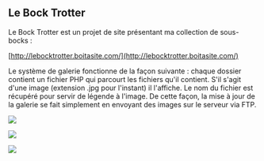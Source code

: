 Le Bock Trotter
---------------

Le Bock Trotter est un projet de site présentant ma collection de sous-bocks :

[http://lebocktrotter.boitasite.com/](http://lebocktrotter.boitasite.com/)

Le système de galerie fonctionne de la façon suivante : chaque dossier contient un fichier PHP qui parcourt les fichiers qu'il contient. S'il s'agit d'une image (extension .jpg pour l'instant) il l'affiche. Le nom du fichier est récupéré pour servir de légende à l'image. De cette façon, la mise à jour de la galerie se fait simplement en envoyant des images sur le serveur via FTP.

![ ](https://www.boitasite.com/img/captures/lebocktrotter01.jpg)

![ ](https://www.boitasite.com/img/captures/lebocktrotter02.jpg)

![ ](https://www.boitasite.com/img/captures/lebocktrotter03.jpg)
